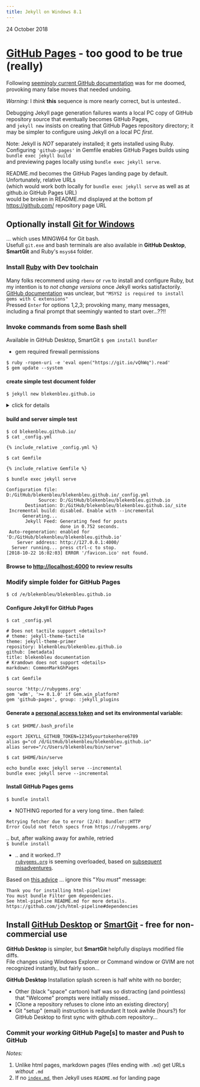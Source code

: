 ```yaml
---
title: Jekyll on Windows 8.1
---
```

24 October 2018

# [GitHub Pages](https://pages.github.com/) - too good to be true (really)

  Following [seemingly current GitHub documentation](https://jekyllrb.com/docs/installation/windows/)
 was for me doomed,
  provoking many false moves that needed undoing.

*Warning:*  I *think* **this** sequence is more nearly correct,
but is untested..

Debugging Jekyll page generation failures wants
a local PC copy of GitHub repository source
that eventually becomes GitHub Pages,  
and `jekyll new` insists on creating that GitHub Pages repository directory;
it may be simpler to configure using Jekyll on a local PC *first*.

Note: Jekyll is *NOT* separately installed; it gets installed using Ruby.   
Configuring `'github-pages'` in Gemfile enables GitHub Pages builds using `bundle exec jekyll build`  
and previewing pages locally using `bundle exec jekyll serve`.

README.md becomes the GitHub Pages landing page by default.
Unfortunately, relative URLs  
(which would work both locally for `bundle exec jekyll serve`
as well as at github.io GitHub Pages URL)  
would be broken in README.md displayed at the bottom pf https://github.com/ repository page URL

## Optionally install [Git for Windows](https://gitforwindows.org/)
... which uses MINGW64 for Git bash.  
Usefull `git.exe` and
bash terminals are also available in **GitHub Desktop**,
**SmartGit** and Ruby's `msys64` folder.  

### Install [Ruby](https://rubyinstaller.org/downloads/) **with** Dev toolchain
Many folks recommend using `rbenv` or `rvm` to install and configure Ruby, but my intention is to *not change versions* once Jekyll works satisfactorily.
[GitHub documentation](https://help.github.com/articles/setting-up-your-github-pages-site-locally-with-jekyll/)
was unclear, but `"MSYS2 is required to install gems with C extensions"`  
Pressed `Enter` for options 1,2,3; provoking many, many messages,  
including a final prompt that seemingly wanted to start over...??!!

### Invoke commands from some Bash shell
Available in GitHub Desktop, SmartGit 
`$ gem install bundler`
- gem required firewall permissions

`$ ruby -ropen-uri -e 'eval open("https://git.io/vQhWq").read'`   
`$ gem update --system`  
#### create simple test document folder
`$ jekyll new blekenbleu.github.io`

<details>
<summary> click for details</summary>
Running bundle install in D:/GitHub/blekenbleu/blekenbleu.github.io...
  Bundler: Fetching gem metadata from https://rubygems.org/...........
  Bundler: Fetching gem metadata from https://rubygems.org/.
  Bundler: Resolving dependencies...
  Bundler: Fetching public_suffix 3.0.3
  Bundler: Installing public_suffix 3.0.3
  Bundler: Using addressable 2.5.2
  Bundler: Using bundler 1.16.6
  Bundler: Using colorator 1.1.0
  Bundler: Using concurrent-ruby 1.0.5
  Bundler: Using eventmachine 1.2.7 (x64-mingw32)
  Bundler: Using http_parser.rb 0.6.0
  Bundler: Using em-websocket 0.5.1
  Bundler: Using ffi 1.9.25 (x64-mingw32)
  Bundler: Using forwardable-extended 2.6.0
  Bundler: Using i18n 0.9.5
  Bundler: Using rb-fsevent 0.10.3
  Bundler: Using rb-inotify 0.9.10
  Bundler: Using sass-listen 4.0.0
  Bundler: Using sass 3.6.0
  Bundler: Using jekyll-sass-converter 1.5.2
  Bundler: Using ruby_dep 1.5.0
  Bundler: Using listen 3.1.5
  Bundler: Using jekyll-watch 2.1.2
  Bundler: Using kramdown 1.17.0
  Bundler: Fetching liquid 4.0.1
  Bundler: Installing liquid 4.0.1
  Bundler: Using mercenary 0.3.6
  Bundler: Using pathutil 0.16.1
  Bundler: Fetching rouge 3.3.0
  Bundler: Installing rouge 3.3.0
  Bundler: Using safe_yaml 1.0.4
  Bundler: Using jekyll 3.7.4
  Bundler: Fetching jekyll-feed 0.11.0
  Bundler: Installing jekyll-feed 0.11.0
  Bundler: Using jekyll-seo-tag 2.5.0
  Bundler: Using minima 2.5.0
  Bundler: Using thread_safe 0.3.6
  Bundler: Using tzinfo 1.2.5
  Bundler: Fetching tzinfo-data 1.2018.6
  Bundler: Installing tzinfo-data 1.2018.6
  Bundler: Fetching wdm 0.1.1
  Bundler: Installing wdm 0.1.1 with native extensions
  Bundler: Bundle complete! 5 Gemfile dependencies, 33 gems now installed.
  Bundler: Use `bundle info [gemname]` to see where a bundled gem is installed.
New jekyll site installed in D:/GitHub/blekenbleu/blekenbleu.github.io.
</details>

#### build and server simple test
`$ cd blekenbleu.github.io/`   
`$ cat _config.yml`   
```
{% include_relative _config.yml %}
```
`$ cat Gemfile`
```
{% include_relative Gemfile %}
```

`$ bundle exec jekyll serve`
```
Configuration file: D:/GitHub/blekenbleu/blekenbleu.github.io/_config.yml
            Source: D:/GitHub/blekenbleu/blekenbleu.github.io
       Destination: D:/GitHub/blekenbleu/blekenbleu.github.io/_site
 Incremental build: disabled. Enable with --incremental
      Generating...
       Jekyll Feed: Generating feed for posts
                    done in 0.752 seconds.
 Auto-regeneration: enabled for 'D:/GitHub/blekenbleu/blekenbleu.github.io'
    Server address: http://127.0.0.1:4000/
  Server running... press ctrl-c to stop.
[2018-10-22 16:02:03] ERROR '/favicon.ico' not found.
```
#### Browse to [http://localhost:4000](http://localhost:4000) to review results

### Modify simple folder for GitHub Pages
`$ cd /e/blekenbleu/blekenbleu.github.io`  
#### Configure Jekyll for GitHub Pages
`$ cat _config.yml`
```
# Does not tactile support <details>?
# theme: jekyll-theme-tactile
theme: jekyll-theme-primer
repository: blekenbleu/blekenbleu.github.io
github: [metadata]
title: blekenbleu documentation
# Kramdown does not support <details>
markdown: CommonMarkGhPages
```
`$ cat Gemfile`
```
source 'http://rubygems.org'
gem 'wdm', '>= 0.1.0' if Gem.win_platform?
gem 'github-pages', group: :jekyll_plugins
```
#### Generate a [personal access token](https://help.github.com/articles/creating-a-personal-access-token-for-the-command-line/) and set its environmental variable:

`$ cat $HOME/.bash_profile`
```
export JEKYLL_GITHUB_TOKEN=12345yourtokenhere6789
alias g="cd /d/GitHub/blekenbleu/blekenbleu.github.io"
alias serve="/c/Users/blekenbleu/bin/serve"
```
`$ cat $HOME/bin/serve`
```
echo bundle exec jekyll serve --incremental
bundle exec jekyll serve --incremental
```

#### Install GitHub Pages gems
`$ bundle install`
- NOTHING reported for a very long time..
then failed:
```
Retrying fetcher due to error (2/4): Bundler::HTTP
Error Could not fetch specs from https://rubygems.org/
```
.. but, after walking away for awhile, retried  
`$ bundle install`
- .. and it worked..!?  
[`rubygems.org`](https://rubygems.org/) is seeming overloaded, based on [subsequent misadventures](GitHubWSL).

Based on [this advice](https://github.com/mmistakes/minimal-mistakes/issues/1558)
... ignore this "*You must*" message:
```
Thank you for installing html-pipeline!
You must bundle Filter gem dependencies.
See html-pipeline README.md for more details.
https://github.com/jch/html-pipeline#dependencies
```

## Install [GitHub Desktop](https://help.github.com/desktop/guides/getting-started-with-github-desktop/) or [SmartGit](https://www.syntevo.com/smartgit/) - free for non-commercial use
**GitHub Desktop** is simpler, but **SmartGit** helpfully displays modified file diffs.   
File changes using Windows Explorer or Command window or GVIM
are not recognized instantly, but fairly soon...

**GitHub Desktop** Installation splash screen is half white with no border;
- Other (black "space" cartoon) half was so distracting (and pointless)
      that "Welcome" prompts were initially missed..
- [Clone a repository refuses to clone into an existing directory]
- Git "setup" (email) instruction is redundant
It took awhile (hours?) for GitHub Desktop to first sync with github.com repository...

### Commit your *working* GitHub Page[s] to master and Push to GitHub
*Notes:*
1. Unlike html pages, markdown pages (files ending with `.md`) get URLs *without* `.md`  
2. If no [`index.md`](/), then Jekyll uses `README.md` for landing page 

